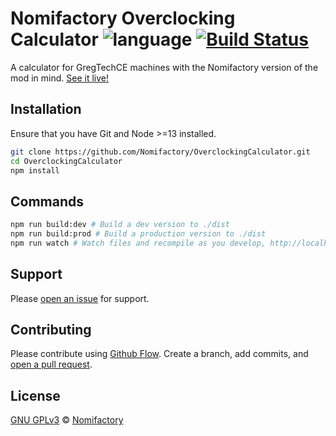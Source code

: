 # Nomifactory Overclocking Calculator ![language](https://img.shields.io/badge/language-typescript-blue.svg) [![Build Status](https://travis-ci.com/Nomifactory/OverclockingCalculator.svg?branch=master)](https://travis-ci.com/Nomifactory/OverclockingCalculator)

A calculator for GregTechCE machines with the Nomifactory version of the mod in mind. [See it live!](https://nomifactory.github.io/OverclockingCalculator)

## Installation

Ensure that you have Git and Node >=13 installed.

```sh
git clone https://github.com/Nomifactory/OverclockingCalculator.git
cd OverclockingCalculator
npm install
```

## Commands

```sh
npm run build:dev # Build a dev version to ./dist
npm run build:prod # Build a production version to ./dist
npm run watch # Watch files and recompile as you develop, http://localhost:8080 by default
```

## Support

Please [open an issue](https://github.com/Nomifactory/OverclockingCalculator/issues/new) for support.

## Contributing

Please contribute using [Github Flow](https://guides.github.com/introduction/flow/). Create a branch, add commits, and [open a pull request](https://github.com/Nomifactory/OverclockingCalculator/compare/).

## License

[GNU GPLv3](LICENSE) © [Nomifactory](https://github.com/Nomifactory)
